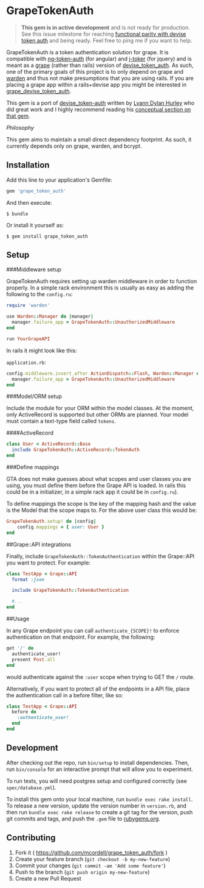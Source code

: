 # GrapeTokenAuth

> __This gem is in active development__ and is not ready for production. See this
issue milestone for reaching [functional parity with devise token auth][10] and
being ready. Feel free to ping me if you want to help.

GrapeTokenAuth is a token authentication solution for grape. It is compatible
with [ng-token-auth][1] (for angular) and [j-toker][2] (for jquery) and is meant
as a [grape][4] (rather than rails) version of [devise_token_auth][3]. As such,
one of the primary goals of this project is to only depend on grape and
[warden][9] and thus not make presumptions that you are using rails. If
you are placing a grape app within a rails+devise app you might be
interested in [grape_devise_token_auth][5].

This gem is a port of [devise_token-auth][4] written by [Lyann Dylan
Hurley][6] who did great work and I highly recommend reading his [conceptual
section on that gem][7].

_Philosophy_

This gem aims to maintain a small direct dependency footprint. As such,
it currently depends only on grape, warden, and bcrypt.

## Installation

Add this line to your application's Gemfile:

```ruby
gem 'grape_token_auth'
```

And then execute:

    $ bundle

Or install it yourself as:

    $ gem install grape_token_auth

## Setup

###Middleware setup

GrapeTokenAuth requires setting up warden middleware in order to function
properly. In a simple rack environment this is usually as easy as adding the
following to the `config.ru`:

```ruby
require 'warden'

use Warden::Manager do |manager|
  manager.failure_app = GrapeTokenAuth::UnauthorizedMiddleware
end

run YourGrapeAPI
```

In rails it might look like this:

`application.rb`:

```ruby
config.middleware.insert_after ActionDispatch::Flash, Warden::Manager do |manager|
  manager.failure_app = GrapeTokenAuth::UnauthorizedMiddleware
end
```

###Model/ORM setup

Include the module for your ORM within the model classes. At the moment, only
ActiveRecord is supported but other ORMs are planned. Your model must
contain a text-type field called `tokens`.

####ActiveRecord

```ruby
class User < ActiveRecord::Base
  include GrapeTokenAuth::ActiveRecord::TokenAuth
end
```

###Define mappings

GTA does not make guesses about what scopes and user classes you are using, you
must define them before the Grape API is loaded. In rails this could be in a
initializer, in a simple rack app it could be in `config.ru`).

To define mappings the scope is the key of the mapping hash and the value is the
Model that the scope maps to. For the above user class this would be:

```ruby
GrapeTokenAuth.setup! do |config|
	config.mappings = { user: User }
end
```

##Grape::API integrations

Finally, include `GrapeTokenAuth::TokenAuthentication` within the Grape::API you
want to protect. For example:

```ruby
class TestApp < Grape::API
  format :json

  include GrapeTokenAuth::TokenAuthentication

  #...
end
```

##Usage

In any Grape endpoint you can call `authenticate_{SCOPE}!` to enforce
authentication on that endpoint. For example, the following:

```ruby
get '/' do
  authenticate_user!
  present Post.all
end
```

would authenticate against the `:user` scope when trying to GET the `/` route.

Alternatively, if you want to protect all of the endpoints in a API file, place
the authentication call in a before filter, like so:

```ruby
class TestApp < Grape::API
  before do
    :authenticate_user!
  end
end
```

## Development

After checking out the repo, run `bin/setup` to install dependencies. Then,
run `bin/console` for an interactive prompt that will allow you to experiment.

To run tests, you will need postgres setup and configured correctly (see
`spec/database.yml`).

To install this gem onto your local machine, run `bundle exec rake install`.
To release a new version, update the version number in `version.rb`, and
then run `bundle exec rake release` to create a git tag for the version,
push git commits and tags, and push the `.gem` file to
[rubygems.org][8].

## Contributing

1. Fork it ( https://github.com/mcordell/grape_token_auth/fork )
2. Create your feature branch (`git checkout -b my-new-feature`)
3. Commit your changes (`git commit -am 'Add some feature'`)
4. Push to the branch (`git push origin my-new-feature`)
5. Create a new Pull Request

[1]: https://github.com/lynndylanhurley/ng-token-auth
[2]: https://github.com/lynndylanhurley/j-toker
[3]: https://github.com/lynndylanhurley/devise_token_auth
[4]: https://github.com/intridea/grape
[5]: https://github.com/mcordell/grape_devise_token_auth
[6]: https://github.com/lynndylanhurley
[7]: https://github.com/lynndylanhurley/devise_token_auth#conceptual
[8]: https://rubygems.org
[9]: https://github.com/hassox/warden
[10]: https://github.com/mcordell/grape_token_auth/milestones/Devise%20Token%20Auth%20Functional%20Parity
